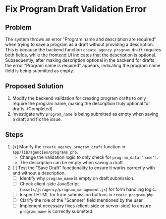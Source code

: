 # Fix Program Draft Validation Error

## Problem
The system throws an error "Program name and description are required" when trying to save a program as a draft without providing a description. This is because the backend function `create_agency_program_draft` requires both fields, while the frontend UI indicates that the description is optional.
Subsequently, after making description optional in the backend for drafts, the error "Program name is required" appears, indicating the program name field is being submitted as empty.

## Proposed Solution
1. Modify the backend validation for creating program drafts to only require the program name, making the description truly optional for drafts. (Completed)
2. Investigate why `program_name` is being submitted as empty when saving a draft and fix the issue.

## Steps
1.  [x] Modify the `create_agency_program_draft` function in `app/lib/agencies/programs.php`.
    *   Change the validation logic to only check for `program_data['name']`.
    *   The description can be empty when saving a draft.
2.  [ ] Test the "Save Draft" functionality to ensure it works correctly with and without a description.
    *   [ ] Identify why `program_name` is empty on draft submission.
    *   [ ] Check client-side JavaScript (`assets/js/agency/program_management.js`) for form handling logic.
    *   [ ] Inspect HTML for form submission buttons in `create_program.php`.
    *   [ ] Clarify the role of the "Scanner" field mentioned by the user.
    *   [ ] Implement necessary fixes (client-side or server-side) to ensure `program_name` is correctly submitted.
